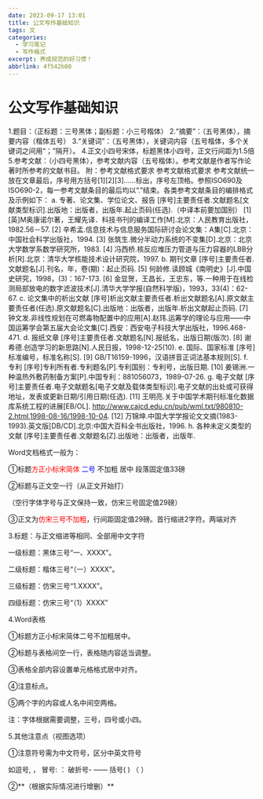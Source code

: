 ```yaml
---
date: 2023-09-17 13:01
title: 公文写作基础知识
tags: 文
categories:
  - 学习笔记
  - 写作格式
excerpt: 养成规范的好习惯！
abbrlink: 4f542b80
---
```


# 公文写作基础知识

1.题目：（正标题：三号黑体；副标题：小三号楷体）
 2.“摘要”：（五号黑体），摘要内容（楷体五号）
3.“关键词”：（五号黑体），关键词内容（五号楷体，多个关键词之间用“；”隔开）。
4.正文小四号宋体，标题黑体小四号，正文行间距为1.5倍
5.参考文献：（小四号黑体），参考文献内容（五号楷体）。参考文献是作者写作论著时所参考的文献书目。
附：参考文献格式要求
参考文献格式要求
参考文献统一放在文章最后，序号用方括号[1][2][3]……标出，序号左顶格。参照ISO690及ISO690-2，每一参考文献条目的最后均以“.”结束。各类参考文献条目的编排格式及示例如下：
a. 专著、论文集、学位论文、报告
[序号]主要责任者.文献题名[文献类型标识].出版地：出版者，出版年.起止页码(任选).（中译本前要加国别）
[1] [英]M奥康诺尔著，王耀先译．科技书刊的编译工作[M].北京：人民教育出版社，1982.56－57.
[2] 辛希孟.信息技术与信息服务国际研讨会论文集：A集[C].北京：中国社会科学出版社，1994.
[3] 张筑生.微分半动力系统的不变集[D].北京：北京大学数学系数学研究所，1983.
[4] 冯西桥.核反应堆压力管道与压力容器的LBB分析[R].北京：清华大学核能技术设计研究院，1997.
b. 期刊文章
[序号]主要责任者.文献题名[J].刊名，年，卷(期)：起止页码.
[5] 何龄修.读顾城《南明史》[J].中国史研究，1998，(3)：167-173.
[6] 金显贺，王昌长，王忠东，等.一种用于在线检测局部放电的数字滤波技术[J].清华大学学报(自然科学版)，1993，33(4)：62-67.
c. 论文集中的析出文献
[序号]析出文献主要责任者.析出文献题名[A].原文献主要责任者(任选).原文献题名[C].出版地：出版者，出版年.析出文献起止页码.
[7] 钟文发.非线性规划在可燃毒物配置中的应用[A].赵玮.运筹学的理论与应用——中国运筹学会第五届大会论文集[C].西安：西安电子科技大学出版社，1996.468-471.
d. 报纸文章
[序号]主要责任者.文献题名[N].报纸名，出版日期(版次).
[8] 谢希德.创造学习的新思路[N].人民日报，1998-12-25(10).
e. 国际、国家标准
[序号]标准编号，标准名称[S].
[9] GB/T16159-1996，汉语拼音正词法基本规则[S].
f. 专利
[序号]专利所有者.专利题名[P].专利国别：专利号，出版日期.
[10] 姜锡洲.一种温热外敷药制备方案[P].中国专利：881056073，1989-07-26.
g. 电子文献
[序号]主要责任者.电子文献题名[电子文献及载体类型标识].电子文献的出处或可获得地址，发表或更新日期/引用日期(任选).
[11] 王明亮.关于中国学术期刊标准化数据库系统工程的进展[EB/OL]. http://www.cajcd.edu.cn/pub/wml.txt/980810-2.html,1998-08-16/1998-10-04.
[12] 万锦坤.中国大学学报论文文摘(1983-1993).英文版[DB/CD].北京:中国大百科全书出版社，1996.
h. 各种未定义类型的文献
[序号]主要责任者.文献题名[Z].出版地：出版者，出版年.



Word文档格式一般为：

①标题<font color='red'>方正小标宋简体</font>    <font color='blue'>二号</font>  不加粗 居中 段落固定值33磅

②标题与正文空一行（从正文开始打）

（空行字体字号与正文保持一致，仿宋三号固定值29磅）

③正文为<font color='red'>仿宋三号不加粗</font>，行间距固定值29磅。首行缩进2字符。两端对齐

  

3.标题：与正文缩进等相同、全部用中文字符

一级标题：黑体三号“一、XXXX”。

二级标题：楷体三号“（一）XXXX”。

三级标题：仿宋三号“1.XXXX”。

四级标题：仿宋三号“（1）XXXX”

4.Word表格

①标题方正小标宋简体二号不加粗居中。

②标题与表格间空一行，表格随内容适当调整。

③表格全部内容设置单元格格式居中对齐。

④注意标点。

⑤两个字的内容或人名中间空两格。

注：字体根据需要调整，三号，四号或小四。

5.其他注意点（视图选项）

①注意符号需为中文符号，区分中英文符号

如逗号, ， 冒号: ： 破折号- —— 括号( ) （ ）

②**（根据实际情况进行增删）**